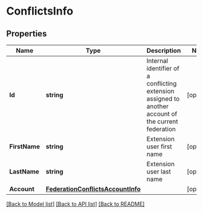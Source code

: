 # ConflictsInfo

## Properties
Name | Type | Description | Notes
------------ | ------------- | ------------- | -------------
**Id** | **string** | Internal identifier of a conflicting extension assigned to another account of the current federation | [optional] 
**FirstName** | **string** | Extension user first name | [optional] 
**LastName** | **string** | Extension user last name | [optional] 
**Account** | [**FederationConflictsAccountInfo**](FederationConflictsAccountInfo.md) |  | [optional] 

[[Back to Model list]](../README.md#documentation-for-models) [[Back to API list]](../README.md#documentation-for-api-endpoints) [[Back to README]](../README.md)


